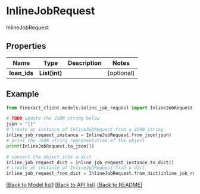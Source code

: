 # InlineJobRequest

InlineJobRequest

## Properties

Name | Type | Description | Notes
------------ | ------------- | ------------- | -------------
**loan_ids** | **List[int]** |  | [optional] 

## Example

```python
from fineract_client.models.inline_job_request import InlineJobRequest

# TODO update the JSON string below
json = "{}"
# create an instance of InlineJobRequest from a JSON string
inline_job_request_instance = InlineJobRequest.from_json(json)
# print the JSON string representation of the object
print(InlineJobRequest.to_json())

# convert the object into a dict
inline_job_request_dict = inline_job_request_instance.to_dict()
# create an instance of InlineJobRequest from a dict
inline_job_request_from_dict = InlineJobRequest.from_dict(inline_job_request_dict)
```
[[Back to Model list]](../README.md#documentation-for-models) [[Back to API list]](../README.md#documentation-for-api-endpoints) [[Back to README]](../README.md)


